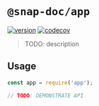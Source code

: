 # `@snap-doc/app`

[![version](https://img.shields.io/npm/v/@snap-doc/app.svg)](https://www.npmjs.com/package/@snap-doc/app)
[![codecov](https://codecov.io/gh/snap-doc/snap-doc/branch/master/graph/badge.svg)](https://codecov.io/gh/snap-doc/snap-doc)

> TODO: description

## Usage

```ts
const app = require('app');

// TODO: DEMONSTRATE API
```
